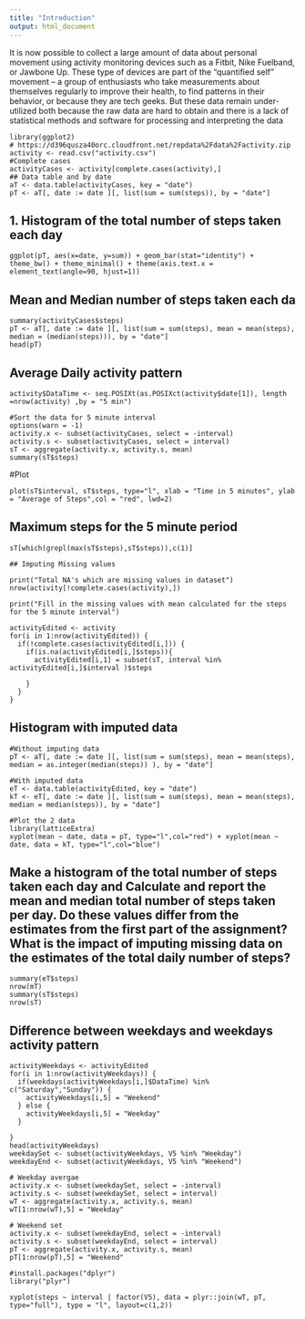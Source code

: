 ```yaml
---
title: "Introduction"
output: html_document
---
```


It is now possible to collect a large amount of data about personal movement using activity monitoring devices such as a Fitbit, Nike Fuelband, or Jawbone Up. These type of devices are part of the “quantified self” movement – a group of enthusiasts who take measurements about themselves regularly to improve their health, to find patterns in their behavior, or because they are tech geeks. But these data remain under-utilized both because the raw data are hard to obtain and there is a lack of statistical methods and software for processing and interpreting the data


```{r}
library(ggplot2)
# https://d396qusza40orc.cloudfront.net/repdata%2Fdata%2Factivity.zip
activity <- read.csv("activity.csv")
#Complete cases
activityCases <- activity[complete.cases(activity),]
## Data table and by date
aT <- data.table(activityCases, key = "date")
pT <- aT[, date := date ][, list(sum = sum(steps)), by = "date"]
```



## 1. Histogram of the total number of steps taken each day
```{r}
ggplot(pT, aes(x=date, y=sum)) + geom_bar(stat="identity") + theme_bw() + theme_minimal() + theme(axis.text.x = element_text(angle=90, hjust=1))
```


## Mean and Median number of steps taken each da
```{r}
summary(activityCases$steps)
pT <- aT[, date := date ][, list(sum = sum(steps), mean = mean(steps), median = (median(steps))), by = "date"]
head(pT)
```




## Average Daily activity pattern
```{r}
activity$DataTime <- seq.POSIXt(as.POSIXct(activity$date[1]), length =nrow(activity) ,by = "5 min")

#Sort the data for 5 minute interval
options(warn = -1)
activity.x <- subset(activityCases, select = -interval)
activity.s <- subset(activityCases, select = interval)
sT <- aggregate(activity.x, activity.s, mean)
summary(sT$steps)
```

#Plot
```{r plot}
plot(sT$interval, sT$steps, type="l", xlab = "Time in 5 minutes", ylab = "Average of Steps",col = "red", lwd=2)
```




## Maximum steps for the 5 minute period
```{r}
sT[which(grepl(max(sT$steps),sT$steps)),c(1)]
```


```{r}
## Imputing Missing values

print("Total NA's which are missing values in dataset")
nrow(activity[!complete.cases(activity),])

print("Fill in the missing values with mean calculated for the steps for the 5 minute interval")

activityEdited <- activity
for(i in 1:nrow(activityEdited)) {
  if(!complete.cases(activityEdited[i,])) {
    if(is.na(activityEdited[i,]$steps)){
      activityEdited[i,1] = subset(sT, interval %in% activityEdited[i,]$interval )$steps
      
    }
  }
}
```


## Histogram with imputed data
```{r}
#Without imputing data
pT <- aT[, date := date ][, list(sum = sum(steps), mean = mean(steps), median = as.integer(median(steps)) ), by = "date"]

#With imputed data
eT <- data.table(activityEdited, key = "date")
kT <- eT[, date := date ][, list(sum = sum(steps), mean = mean(steps), median = median(steps)), by = "date"]

#Plot the 2 data
library(latticeExtra)
xyplot(mean ~ date, data = pT, type="l",col="red") + xyplot(mean ~ date, data = kT, type="l",col="blue") 
```


## Make a histogram of the total number of steps taken each day and Calculate and report the mean and median total number of steps taken per day. Do these values differ from the estimates from the first part of the assignment? What is the impact of imputing missing data on the estimates of the total daily number of steps?
```{r}
summary(eT$steps)
nrow(mT)
summary(sT$steps)
nrow(sT)
```


## Difference between weekdays and weekdays activity pattern
```{r}
activityWeekdays <- activityEdited
for(i in 1:nrow(activityWeekdays)) {
  if(weekdays(activityWeekdays[i,]$DataTime) %in% c("Saturday","Sunday")) {
    activityWeekdays[i,5] = "Weekend"
  } else {
    activityWeekdays[i,5] = "Weekday"
  }
  
}
head(activityWeekdays)
weekdaySet <- subset(activityWeekdays, V5 %in% "Weekday")
weekdayEnd <- subset(activityWeekdays, V5 %in% "Weekend")

# Weekday avergae
activity.x <- subset(weekdaySet, select = -interval)
activity.s <- subset(weekdaySet, select = interval)
wT <- aggregate(activity.x, activity.s, mean)
wT[1:nrow(wT),5] = "Weekday"

# Weekend set
activity.x <- subset(weekdayEnd, select = -interval)
activity.s <- subset(weekdayEnd, select = interval)
pT <- aggregate(activity.x, activity.s, mean)
pT[1:nrow(pT),5] = "Weekend"

#install.packages("dplyr")
library("plyr")
```

```{r}
xyplot(steps ~ interval | factor(V5), data = plyr::join(wT, pT, type="full"), type = "l", layout=c(1,2))
```